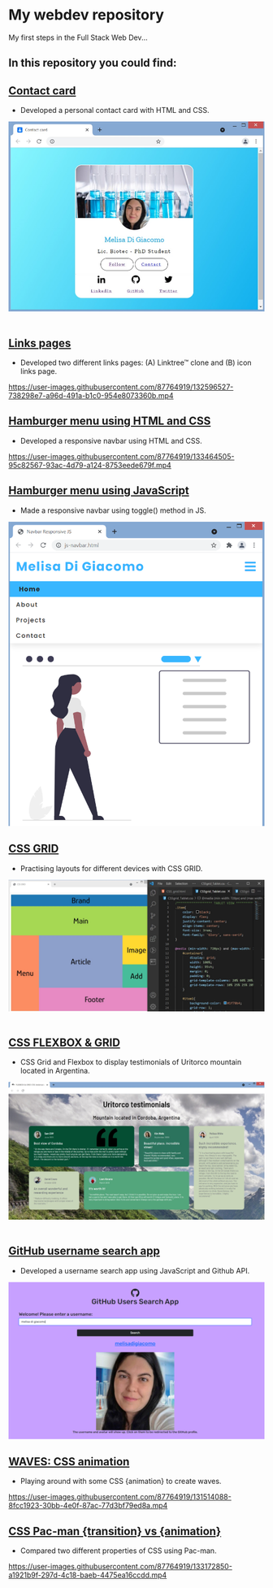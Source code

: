 # My webdev repository

My first steps in the Full Stack Web Dev...

## In this repository you could find:


## [Contact card](https://github.com/melisadigiacomo/webdev/tree/master/contact_card)
* Developed a personal contact card with HTML and CSS.

![contact-card](./contact_card/images/contact-card.jpg)&nbsp;


## [Links pages](https://github.com/melisadigiacomo/webdev/tree/master/links-page)
* Developed two different links pages: (A) Linktree™ clone and (B) icon links page.

https://user-images.githubusercontent.com/87764919/132596527-738298e7-a96d-491a-b1c0-954e8073360b.mp4

## [Hamburger menu using HTML and CSS](https://github.com/melisadigiacomo/webdev/tree/master/navbar-responsive)
* Developed a responsive navbar using HTML and CSS.

https://user-images.githubusercontent.com/87764919/133464505-95c82567-93ac-4d79-a124-8753eede679f.mp4


## [Hamburger menu using JavaScript](https://github.com/melisadigiacomo/webdev/tree/master/navbar-responsive-js)
* Made a responsive navbar using toggle() method in JS.

![navbar-mobile](https://github.com/melisadigiacomo/webdev/blob/master/navbar-responsive-js/images/navbar-js-mobile.png)


## [CSS GRID](https://github.com/melisadigiacomo/webdev/tree/master/CSSgrid)
* Practising layouts for different devices with CSS GRID.

![CSSGrid](./CSSgrid/images/CSSGrid.jpg)&nbsp;


## [CSS FLEXBOX & GRID](https://github.com/melisadigiacomo/webdev/tree/master/CSS_FLEXBOX%26GRID)
* CSS Grid and Flexbox to display testimonials of Uritorco mountain located in Argentina.

![CSSGrid](./CSS_FLEXBOX&GRID/images/Uritorco_testimonials.jpg)&nbsp;


## [GitHub username search app](https://github.com/melisadigiacomo/webdev/tree/master/GitHub-users-search)
* Developed a username search app using JavaScript and Github API.

![Username-Search](https://github.com/melisadigiacomo/webdev/blob/master/GitHub-users-search/github-username-search-app.png)


## [WAVES: CSS animation](https://github.com/melisadigiacomo/webdev/tree/master/waves_CSSanimation)
* Playing around with some CSS {animation} to create waves.

https://user-images.githubusercontent.com/87764919/131514088-8fcc1923-30bb-4e0f-87ac-77d3bf79ed8a.mp4


## [CSS Pac-man {transition} vs {animation}](https://github.com/melisadigiacomo/webdev/tree/master/transition-animation)
* Compared two different properties of CSS using Pac-man.

https://user-images.githubusercontent.com/87764919/133172850-a1921b9f-297d-4c18-baeb-4475ea16ccdd.mp4

